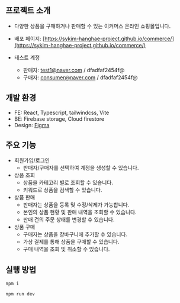 ## 프로젝트 소개
- 다양한 상품을 구매하거나 판매할 수 있는 이커머스 온라인 쇼핑몰입니다.

- 배포 페이지: [https://sykim-hanghae-project.github.io/commerce/](https://sykim-hanghae-project.github.io/commerce/)
- 테스트 계정
  - 판매자: test1@naver.com / dfadfaf2454f@
  - 구매자: consumer@naver.com / dfadfaf2454f@

## 개발 환경
- FE: React, Typescript, tailwindcss, Vite
- BE: Firebase storage, Cloud firestore
- Design: [Figma](https://www.figma.com/file/HyJoDfa3BPHsquAJKmiKce/%EC%99%80%EC%9D%B4%EC%96%B4%ED%94%84%EB%A0%88%EC%9E%84?type=design&node-id=0-1&mode=design&t=iw4FeSTFCTnbqByN-0)

## 주요 기능
- 회원가입/로그인
  - 판매자/구매자를 선택하여 계정을 생성할 수 있습니다.
- 상품 조회
  - 상품을 카테고리 별로 조회할 수 있습니다.
  - 키워드로 상품을 검색할 수 있습니다. 
- 상품 판매 
  - 판매자는 상품을 등록 및 수정/삭제가 가능합니다.
  - 본인의 상품 현황 및 판매 내역을 조회할 수 있습니다.
  - 판매 건의 주문 상태를 변경할 수 있습니다.
- 상품 구매
  - 구매자는 상품을 장바구니에 추가할 수 있습니다.
  - 가상 결제를 통해 상품을 구매할 수 있습니다.
  - 구매 내역을 조회 및 취소할 수 있습니다.


## 실행 방법
```
npm i
```
```
npm run dev
```